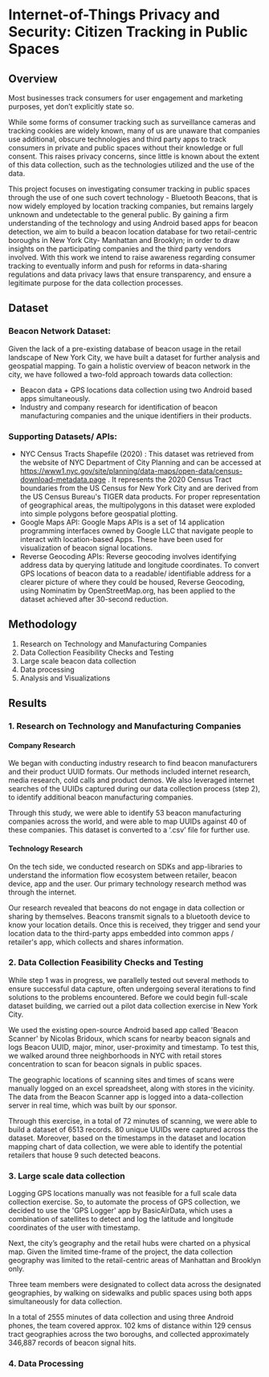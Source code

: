 # Internet-of-Things Privacy and Security: Citizen Tracking in Public Spaces

## Overview

Most businesses track consumers for user engagement and marketing purposes, yet don’t explicitly state so. 

While some forms of consumer tracking such as surveillance cameras and tracking cookies are widely known, many of us are unaware that companies use additional, obscure technologies and third party apps to track consumers in private and public spaces without their knowledge or full consent. This raises privacy concerns, since little is known about the extent of this data collection, such as the technologies utilized and the use of the data. 

This project focuses on investigating consumer tracking in public spaces through the use of one such covert technology - Bluetooth Beacons, that is now widely employed by location tracking companies, but remains largely unknown and undetectable to the general public. By gaining a firm understanding of the technology and using Android based apps for beacon detection, we aim to build a beacon location database for two retail-centric boroughs in New York City- Manhattan and Brooklyn; in order to draw insights on the participating companies and the third party vendors involved. With this work we intend to raise awareness regarding consumer tracking to eventually inform and push for reforms in data-sharing regulations and data privacy laws that ensure transparency, and ensure a legitimate purpose for the data collection processes. 

## Dataset

### Beacon Network Dataset:

Given the lack of a pre-existing database of beacon usage in the retail landscape of New York City, we have built a dataset for further analysis and geospatial mapping. To gain a holistic overview of beacon network in the city, we have followed a two-fold approach towards data collection:
- Beacon data + GPS locations data collection using two Android based apps simultaneously.
- Industry and company research for identification of beacon manufacturing companies and the unique identifiers in their products.

### Supporting Datasets/ APIs:

- NYC Census Tracts Shapefile (2020) : This dataset was retrieved from the website of NYC Department of City Planning and can be accessed at https://www1.nyc.gov/site/planning/data-maps/open-data/census-download-metadata.page . It represents the 2020 Census Tract boundaries from the US Census for New York City and are derived from the US Census Bureau's TIGER data products. For proper representation of geographical areas, the multipolygons in this dataset were exploded into simple polygons before geospatial plotting. 
- Google Maps API: Google Maps APIs is a set of 14 application programming interfaces owned by Google LLC that navigate people to interact with location-based Apps. These have been used for visualization of beacon signal locations.  
- Reverse Geocoding APIs: Reverse geocoding involves identifying address data by querying latitude and longitude coordinates. To convert GPS locations of beacon data to a readable/ identifiable address for a clearer picture of where they could be housed, Reverse Geocoding, using Nominatim by OpenStreetMap.org, has been applied to the dataset achieved after 30-second reduction.

## Methodology

1. Research on Technology and Manufacturing Companies
2. Data Collection Feasibility Checks and Testing
3. Large scale beacon data collection
4. Data processing 
5. Analysis and Visualizations

## Results

### 1. Research on Technology and Manufacturing Companies

#### Company Research

We began with conducting industry research to find beacon manufacturers and their product UUID formats. Our methods included internet research, media research, cold calls and product demos. We also leveraged internet searches of the UUIDs captured during our data collection process (step 2), to identify additional beacon manufacturing companies.

Through this study, we were able to identify 53 beacon manufacturing companies across the world, and were able to map UUIDs against 40 of these companies. This dataset is converted to a ‘.csv’ file for further use.

#### Technology Research

On the tech side, we conducted research on SDKs and app-libraries to understand the information flow ecosystem between retailer, beacon device, app and the user. Our primary technology research method was through the internet. 

Our research revealed that beacons do not engage in data collection or sharing by themselves. Beacons transmit signals to a bluetooth device to know your location details. Once this is received, they trigger and send your location data to the third-party apps embedded into common apps / retailer's app, which collects and shares information. 

### 2. Data Collection Feasibility Checks and Testing

While step 1 was in progress, we parallelly tested out several methods to ensure successful data capture, often undergoing several iterations to find solutions to the problems encountered. Before we could begin full-scale dataset building, we carried out a pilot data collection exercise in New York City.

We used the existing open-source Android based app called 'Beacon Scanner' by Nicolas Bridoux, which scans for nearby beacon signals and logs Beacon UUID, major, minor, user-proximity and timestamp. To test this, we walked around three neighborhoods in NYC with retail stores concentration to scan for beacon signals in public spaces.

The geographic locations of scanning sites and times of scans were manually logged on an excel spreadsheet, along with stores in the vicinity. 
The data from the Beacon Scanner app is logged into a data-collection server in real time, which was built by our sponsor.

Through this exercise, in a total of 72 minutes of scanning, we were able to build a dataset of 6513 records. 80 unique UUIDs were captured across the dataset. Moreover, based on the timestamps in the dataset and location mapping chart of data collection, we were able to identify the potential retailers that house 9 such detected beacons. 

### 3. Large scale data collection

Logging GPS locations manually was not feasible for a full scale data collection exercise. So, to automate the process of GPS collection, we decided to use the 'GPS Logger' app by BasicAirData, which uses a combination of satellites to detect and log the latitude and longitude coordinates of the user with timestamp.

Next, the city’s geography and the retail hubs were charted on a physical map. Given the limited time-frame of the project, the data collection geography was limited to the retail-centric areas of Manhattan and Brooklyn only. 

Three team members were designated to collect data across the designated geographies, by walking on sidewalks and public spaces using both apps simultaneously for data collection.

In a total of 2555 minutes of data collection and using three Android phones, the team covered approx. 102 kms of distance within 129 census tract geographies across the two boroughs, and collected approximately 346,887 records of beacon signal hits.

### 4. Data Processing




